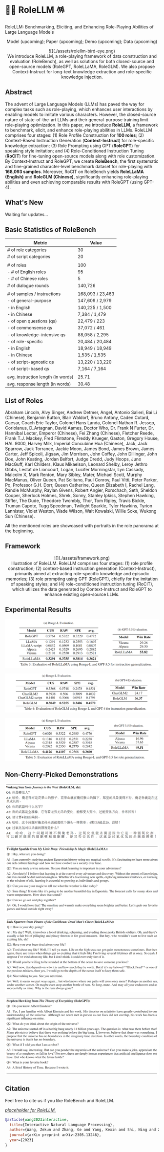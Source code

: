 # :man_singer: RoleLLM 🪅

RoleLLM: Benchmarking, Eliciting, and Enhancing Role-Playing Abilities of Large Language Models

<p align="center">
Model (upcoming); Paper (upcoming); Demo (upcoming); Data (upcoming)
</p>
<p align="center">
![](./assets/rolellm-bird-eye.png) <br>
We introduce RoleLLM, a role-playing framework of data construction and evaluation (RoleBench), as well as solutions for both closed-source and open-source models (RoleGPT, RoleLLaMA, RoleGLM). We also propose Context-Instruct for long-text knowledge extraction and role-specific knowledge injection.
</p>



## Abstract

The advent of Large Language Models (LLMs) has paved the way for complex tasks such as role-playing, which enhances user interactions by enabling models to imitate various characters. However, the closed-source nature of state-of-the-art LLMs and their general-purpose training limit role-playing optimization. In this paper, we introduce **RoleLLM**, a framework to benchmark, elicit, and enhance role-playing abilities in LLMs. RoleLLM comprises four stages: (1) Role Profile Construction for **100 roles**; (2) Context-Based Instruction Generation (**Context-Instruct**) for role-specific knowledge extraction; (3) Role Prompting using GPT (**RoleGPT**) for speaking style imitation; and (4) Role-Conditioned Instruction Tuning (**RoCIT**) for fine-tuning open-source models along with role customization. By Context-Instruct and RoleGPT, we create **RoleBench**, the first systematic and fine-grained character-level benchmark dataset for role-playing with **168,093 samples**. Moreover, RoCIT on RoleBench yields **RoleLLaMA (English)** and **RoleGLM (Chinese)**, significantly enhancing role-playing abilities and even achieving comparable results with RoleGPT (using GPT-4).



## What's New

Waiting for updates...



## Basic Statistics of RoleBench

| Metric                             | Value            |
| ---------------------------------- | ---------------- |
| # of role categories               | 30               |
| # of script categories             | 20               |
|                                    |                  |
| # of roles                         | 100              |
| - # of English roles               | 95               |
| - # of Chinese roles               | 5                |
| # of dialogue rounds               | 140,726          |
|                                    |                  |
| # of samples / instructions        | 168,093 / 23,463 |
| - of general-purpose               | 147,609 / 2,979  |
| - in English                       | 140,225 / 1,500  |
| - in Chinese                       | 7,384 / 1,479    |
| - of open questions (qs)           | 22,479 / 223     |
| - of commonsense qs                | 37,072 / 461     |
| - of knowledge-intensive qs        | 88,058 / 2,295   |
| - of role-specific                 | 20,484 / 20,484  |
| - in English                       | 18,949 / 18,949  |
| - in Chinese                       | 1,535 / 1,535    |
| - of script-agnostic qs            | 13,220 / 13,220  |
| - of script-based qs               | 7,164 / 7,164    |
|                                    |                  |
| avg. instruction length (in words) | 25.71            |
| avg. response length (in words)    | 30.48            |



## List of Roles

Abraham Lincoln, Alvy Singer, Andrew Detmer, Angel, Antonio Salieri, Bai Li (Chinese), Benjamin Button, Blair Waldorf, Bruno Antony, Caden Cotard, Caesar, Coach Eric Taylor, Colonel Hans Landa, Colonel Nathan R. Jessep, Coriolanus, D\_Artagnan, David Aames, Doctor Who, Dr. Frank N Furter, Dr. Hannibal Lecter, Emperor (Chinese), Fei Zhang (Chinese), Fletcher Reede, Frank T.J. Mackey, Fred Flintstone, Freddy Krueger, Gaston, Gregory House, HAL 9000, Harvey Milk, Imperial Concubine Hua (Chinese), Jack, Jack Sparrow, Jack Torrance, Jackie Moon, James Bond, James Brown, James Carter, Jeff Spicoli, Jigsaw, Jim Morrison, John Coffey, John Dillinger, John Doe, John Keating, Jordan Belfort, Judge Dredd, Judy Hoops, Juno MacGuff, Karl Childers, Klaus Mikaelson, Leonard Shelby, Leroy Jethro Gibbs, Lestat de Lioncourt, Logan, Lucifer Morningstar, Lyn Cassady, Malcolm X, Mark Renton, Mary Sibley, Mater, Michael Scott, Murphy MacManus, Oliver Queen, Pat Solitano, Paul Conroy, Paul Vitti, Peter Parker, Po, Professor G.H. Dorr, Queen Catherine, Queen Elizabeth I, Rachel Lang, Randle McMurphy, Raylan Givens, Robert Angier, Rorschach, Seth, Sheldon Cooper, Sherlock Holmes, Shrek, Sonny, Stanley Ipkiss, Stephen Hawking, Stifler, The Dude, Theodore Twombly, Thor, Tom Ripley, Travis Bickle, Truman Capote, Tugg Speedman, Twilight Sparkle, Tyler Hawkins, Tyrion Lannister, Violet Weston, Wade Wilson, Walt Kowalski, Willie Soke, Wukong Sun (Chinese). 

All the mentioned roles are showcased with portraits in the role panorama at the beginning.



## Framework

<p align="center">
![](./assets/framework.png) <br>
Illustration of RoleLLM. RoleLLM comprises four stages: (1) role profile construction; (2) context-based instruction generation (Context-Instruct), primarily aimed at extracting role-specific knowledge and episodic memories; (3) role prompting using GPT (RoleGPT), chiefly for the imitation of speaking styles; and (4) role-conditioned instruction tuning (RoCIT), which utilizes the data generated by Context-Instruct and RoleGPT to enhance existing open-source LLMs.
</p>



## Experimental Results

![](./assets/main-ins-gen-rolellama.png)

![](./assets/main-ins-gen-roleglm.png)

![](./assets/main-role-gen-rolellama.png)



## Non-Cherry-Picked Demonstrations

![](./assets/wukong-demo.png)

![](./assets/twilight-demo.png)

![](./assets/jack_sparrow-demo.png)

![](./assets/hawking-demo.png)



## Citation

Feel free to cite us if you like RoleBench and RoleLLM.

<u>*placeholder for RoleLLM.*</u>

```bibtex
@article{wang2023interactive,
  title={Interactive Natural Language Processing},
  author={Wang, Zekun and Zhang, Ge and Yang, Kexin and Shi, Ning and Zhou, Wangchunshu and Hao, Shaochun and Xiong, Guangzheng and Li, Yizhi and Sim, Mong Yuan and Chen, Xiuying and others},
  journal={arXiv preprint arXiv:2305.13246},
  year={2023}
}
```

